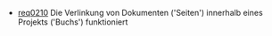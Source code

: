 * [req0210](req0210.md) Die Verlinkung von Dokumenten ('Seiten') innerhalb eines Projekts ('Buchs') funktioniert